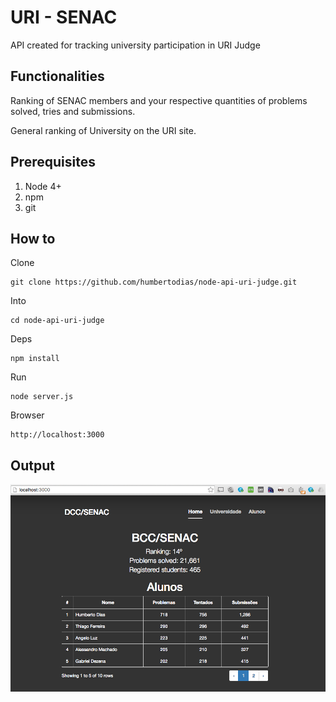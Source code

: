 # URI - SENAC

API created for tracking university participation in URI Judge 

## Functionalities

Ranking of SENAC members and your respective quantities of problems solved, tries and submissions.

General ranking of University on the URI site.


## Prerequisites

1. Node 4+
2. npm
3. git


## How to

Clone

```
git clone https://github.com/humbertodias/node-api-uri-judge.git
```

Into

```
cd node-api-uri-judge
```

Deps

```
npm install
```

Run

```
node server.js
```

Browser

```
http://localhost:3000
```

## Output

![Preview](doc/node-uri-judge.png)
